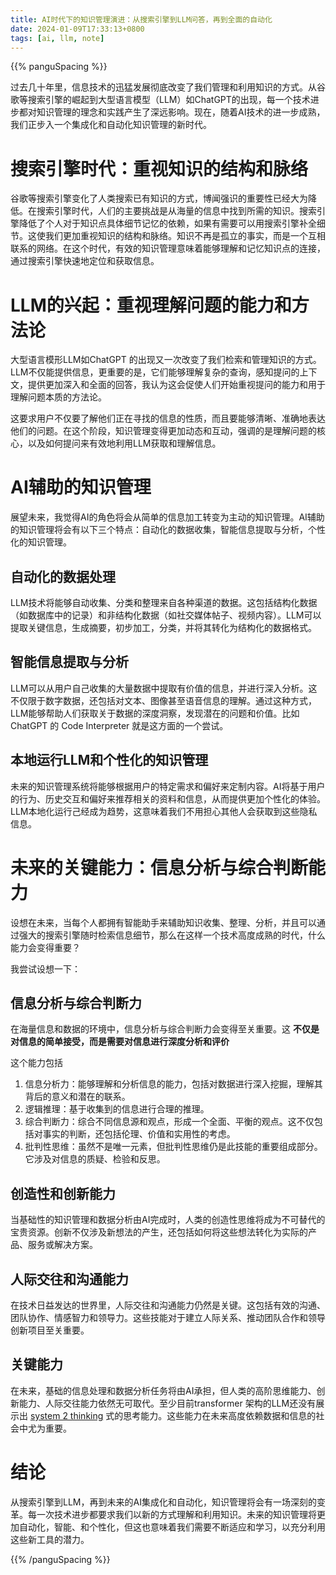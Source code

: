 ```yaml
---
title: AI时代下的知识管理演进：从搜索引擎到LLM问答，再到全面的自动化
date: 2024-01-09T17:33:13+0800
tags: [ai, llm, note]
---
```


{{% panguSpacing %}}

过去几十年里，信息技术的迅猛发展彻底改变了我们管理和利用知识的方式。从谷歌等搜索引擎的崛起到大型语言模型（LLM）如ChatGPT的出现，每一个技术进步都对知识管理的理念和实践产生了深远影响。现在，随着AI技术的进一步成熟，我们正步入一个集成化和自动化知识管理的新时代。

# 搜索引擎时代：重视知识的结构和脉络

谷歌等搜索引擎变化了人类搜索已有知识的方式，博闻强识的重要性已经大为降低。在搜索引擎时代，人们的主要挑战是从海量的信息中找到所需的知识。搜索引擎降低了个人对于知识点具体细节记忆的依赖，如果有需要可以用搜索引擎补全细节。这使我们更加重视知识的结构和脉络。知识不再是孤立的事实，而是一个互相联系的网络。在这个时代，有效的知识管理意味着能够理解和记忆知识点的连接，通过搜索引擎快速地定位和获取信息。

# LLM的兴起：重视理解问题的能力和方法论

大型语言模形LLM如ChatGPT 的出现又一次改变了我们检索和管理知识的方式。LLM不仅能提供信息，更重要的是，它们能够理解复杂的查询，感知提问的上下文，提供更加深入和全面的回答，我认为这会促使人们开始重视提问的能力和用于理解问题本质的方法论。

这要求用户不仅要了解他们正在寻找的信息的性质，而且要能够清晰、准确地表达他们的问题。在这个阶段，知识管理变得更加动态和互动，强调的是理解问题的核心，以及如何提问来有效地利用LLM获取和理解信息。

# AI辅助的知识管理

展望未来，我觉得AI的角色将会从简单的信息加工转变为主动的知识管理。AI辅助的知识管理将会有以下三个特点：自动化的数据收集，智能信息提取与分析，个性化的知识管理。

## 自动化的数据处理
LLM技术将能够自动收集、分类和整理来自各种渠道的数据。这包括结构化数据（如数据库中的记录）和非结构化数据（如社交媒体帖子、视频内容）。LLM可以提取关键信息，生成摘要，初步加工，分类，并将其转化为结构化的数据格式。

## 智能信息提取与分析
LLM可以从用户自己收集的大量数据中提取有价值的信息，并进行深入分析。这不仅限于数字数据，还包括对文本、图像甚至语音信息的理解。通过这种方式，LLM能够帮助人们获取关于数据的深度洞察，发现潜在的问题和价值。比如ChatGPT 的 Code Interpreter 就是这方面的一个尝试。

## 本地运行LLM和个性化的知识管理
未来的知识管理系统将能够根据用户的特定需求和偏好来定制内容。AI将基于用户的行为、历史交互和偏好来推荐相关的资料和信息，从而提供更加个性化的体验。LLM本地化运行己经成为趋势，这意味着我们不用担心其他人会获取到这些隐私信息。

# 未来的关键能力：信息分析与综合判断能力

设想在未来，当每个人都拥有智能助手来辅助知识收集、整理、分析，并且可以通过强大的搜索引擎随时检索信息细节，那么在这样一个技术高度成熟的时代，什么能力会变得重要？

我尝试设想一下：

## 信息分析与综合判断力

在海量信息和数据的环境中，信息分析与综合判断力会变得至关重要。这 **不仅是对信息的简单接受，而是需要对信息进行深度分析和评价**

这个能力包括

 1. 信息分析力：能够理解和分析信息的能力，包括对数据进行深入挖掘，理解其背后的意义和潜在的联系。
 2. 逻辑推理：基于收集到的信息进行合理的推理。
 3. 综合判断力：综合不同信息源和观点，形成一个全面、平衡的观点。这不仅包括对事实的判断，还包括伦理、价值和实用性的考虑。
 4. 批判性思维：虽然不是唯一元素，但批判性思维仍是此技能的重要组成部分。它涉及对信息的质疑、检验和反思。

## 创造性和创新能力

当基础性的知识管理和数据分析由AI完成时，人类的创造性思维将成为不可替代的宝贵资源。创新不仅涉及新想法的产生，还包括如何将这些想法转化为实际的产品、服务或解决方案。

## 人际交往和沟通能力
在技术日益发达的世界里，人际交往和沟通能力仍然是关键。这包括有效的沟通、团队协作、情感智力和领导力。这些技能对于建立人际关系、推动团队合作和领导创新项目至关重要。

## 关键能力
在未来，基础的信息处理和数据分析任务将由AI承担，但人类的高阶思维能力、创新能力、人际交往能力依然无可取代。至少目前transformer 架构的LLM还没有展示出 [system 2 thinking](https://thedecisionlab.com/reference-guide/philosophy/system-1-and-system-2-thinking#) 式的思考能力。这些能力在未来高度依赖数据和信息的社会中尤为重要。

# 结论

从搜索引擎到LLM，再到未来的AI集成化和自动化，知识管理将会有一场深刻的变革。每一次技术进步都要求我们以新的方式理解和利用知识。未来的知识管理将更加自动化，智能、和个性化，但这也意味着我们需要不断适应和学习，以充分利用这些新工具的潜力。

{{% /panguSpacing %}}
